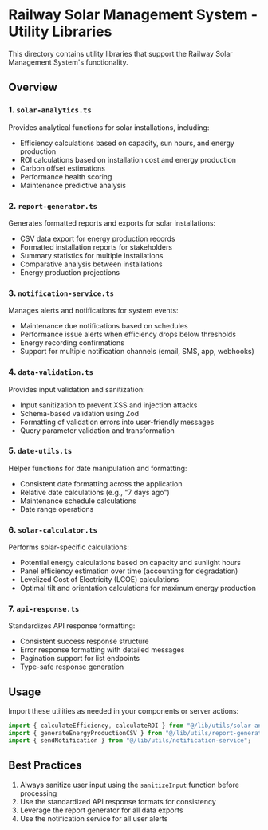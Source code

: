 # Railway Solar Management System - Utility Libraries

This directory contains utility libraries that support the Railway Solar Management System's functionality.

## Overview

### 1. `solar-analytics.ts`

Provides analytical functions for solar installations, including:

- Efficiency calculations based on capacity, sun hours, and energy production
- ROI calculations based on installation cost and energy production
- Carbon offset estimations
- Performance health scoring
- Maintenance predictive analysis

### 2. `report-generator.ts`

Generates formatted reports and exports for solar installations:

- CSV data export for energy production records
- Formatted installation reports for stakeholders
- Summary statistics for multiple installations
- Comparative analysis between installations
- Energy production projections

### 3. `notification-service.ts`

Manages alerts and notifications for system events:

- Maintenance due notifications based on schedules
- Performance issue alerts when efficiency drops below thresholds
- Energy recording confirmations
- Support for multiple notification channels (email, SMS, app, webhooks)

### 4. `data-validation.ts`

Provides input validation and sanitization:

- Input sanitization to prevent XSS and injection attacks
- Schema-based validation using Zod
- Formatting of validation errors into user-friendly messages
- Query parameter validation and transformation

### 5. `date-utils.ts`

Helper functions for date manipulation and formatting:

- Consistent date formatting across the application
- Relative date calculations (e.g., "7 days ago")
- Maintenance schedule calculations
- Date range operations

### 6. `solar-calculator.ts`

Performs solar-specific calculations:

- Potential energy calculations based on capacity and sunlight hours
- Panel efficiency estimation over time (accounting for degradation)
- Levelized Cost of Electricity (LCOE) calculations
- Optimal tilt and orientation calculations for maximum energy production

### 7. `api-response.ts`

Standardizes API response formatting:

- Consistent success response structure
- Error response formatting with detailed messages
- Pagination support for list endpoints
- Type-safe response generation

## Usage

Import these utilities as needed in your components or server actions:

```typescript
import { calculateEfficiency, calculateROI } from "@/lib/utils/solar-analytics";
import { generateEnergyProductionCSV } from "@/lib/utils/report-generator";
import { sendNotification } from "@/lib/utils/notification-service";
```

## Best Practices

1. Always sanitize user input using the `sanitizeInput` function before processing
2. Use the standardized API response formats for consistency
3. Leverage the report generator for all data exports
4. Use the notification service for all user alerts

